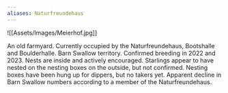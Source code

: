 ```yaml
---
aliases: Naturfreundehaus
---
```


![[Assets/Images/Meierhof.jpg]]

An old farmyard. Currently occupied by the Naturfreundehaus, Bootshalle and Boulderhalle. Barn Swallow territory. Confirmed breeding in 2022 and 2023. Nests are inside and actively encouraged. Starlings appear to have nested on the nesting boxes on the outside, but not confirmed. Nesting boxes have been hung up for dippers, but no takers yet. Apparent decline in Barn Swallow numbers according to a member of the Naturfreundehaus.  